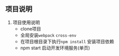 ## 项目说明

1. 项目使用说明
    + clone项目
    + 全局安装`webpack` `cross-env`
    + 在项目根目录下执行`npm install` 安装项目依赖
    + npm start 启动开发环境服务(单页)
